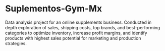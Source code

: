 # Suplementos-Gym-Mx
Data analysis project for an online supplements business. Conducted in depth exploration of sales, shipping costs, top brands, and best-performing categories to optimize inventory, increase profit margins, and identify products with highest sales potential for marketing and production strategies.
